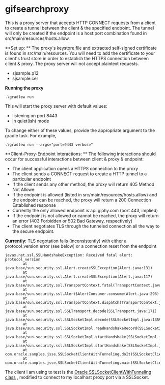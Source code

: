# gifsearchproxy

This is a proxy server that accepts HTTP CONNECT requests from a client to create a tunnel between the client & the specified endpoint. The tunnel will only be created if the endpoint is a host:port combination found in src/main/resources/hosts.allow.

**Set up: **
The proxy's keystore file and extracted self-signed certificate is found in src/main/resources. You will need to add the certificate to your client's trust store in order to establish the HTTPS connection between client & proxy. The proxy server will not accept plaintext requests.
* sjsample.p12
* sjsample.cer

**Running the proxy**

`.\gradlew run`

This will start the proxy server with default values:
- listening on port 8443
- in quiet(ish) mode

To change either of these values, provide the appropriate argument to the gradle task. For example,

`.\gradlew run --args="port=9443 verbose"`

**Client-Proxy-Endpoint interactions: **
The following interactions should occur for successful interactions between client & proxy & endpoint:
- The client application opens a HTTPS connection to the proxy
- The client sends a CONNECT request to create a HTTP tunnel to a particular endpoint
- If the client sends any other method, the proxy will return 405 Method Not Allowe
- If the endpoint is allowed (listed in src/main/resources/hosts.allow) and the endpoint can be reached, the proxy will return a 200 Connection Established response
- Currently the only allowed endpoint is api.giphy.com (port 443, implied)
- If the endpoint is not allowed or cannot be reached, the proxy will return an error (403 Forbidden or 502 Bad Gateway, respectively)
- The client negotiates TLS through the tunneled connection all the way to the secure endpoint.

**Currently:** TLS negotation fails (inconsistently) with either a protocol_version error (see below) or a connection reset from the endpoint.

	javax.net.ssl.SSLHandshakeException: Received fatal alert: protocol_version
	        at java.base/sun.security.ssl.Alert.createSSLException(Alert.java:131)
	        at java.base/sun.security.ssl.Alert.createSSLException(Alert.java:117)
	        at java.base/sun.security.ssl.TransportContext.fatal(TransportContext.java:340)
	        at java.base/sun.security.ssl.Alert$AlertConsumer.consume(Alert.java:293)
	        at java.base/sun.security.ssl.TransportContext.dispatch(TransportContext.java:186)
	        at java.base/sun.security.ssl.SSLTransport.decode(SSLTransport.java:171)
	        at java.base/sun.security.ssl.SSLSocketImpl.decode(SSLSocketImpl.java:1359)
	        at java.base/sun.security.ssl.SSLSocketImpl.readHandshakeRecord(SSLSocketImpl.java:1268)
	        at java.base/sun.security.ssl.SSLSocketImpl.startHandshake(SSLSocketImpl.java:401)
	        at java.base/sun.security.ssl.SSLSocketImpl.startHandshake(SSLSocketImpl.java:373)
	        at com.oracle.samples.jsse.SSLSocketClientWithTunneling.doIt(SSLSocketClientWithTunneling.java:131)
	        at com.oracle.samples.jsse.SSLSocketClientWithTunneling.main(SSLSocketClientWithTunneling.java:27)

The client I am using to test is the [Oracle SSLSocketClientWithTunneling class](https://docs.oracle.com/javase/10/security/sample-code-illustrating-secure-socket-connection-client-and-server.htm#GUID-B9103D0C-3E6A-4301-B558-461E4CB23DC9__SSLSOCKETCLIENTWITHTUNNELING.JAVA-32D03DB5) , modified to connect to my localhost proxy port via a SSLSocket.



